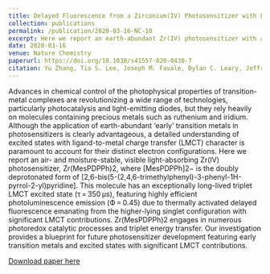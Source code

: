```yaml
---
title: Delayed Fluorescence from a Zirconium(IV) Photosensitizer with Ligand-to-Metal Charge-Transfer Excited States
collection: publications
permalink: /publication/2020-03-16-NC-10
excerpt: Here we report an earth-abundant Zr(IV) photosensitizer with a long lived LMCT excited state featuring thermally activated delayed fluorescence.
date: 2020-03-16
venue: Nature Chemistry
paperurl: https://doi.org/10.1038/s41557-020-0430-7
citation: Yu Zhang, Tia S. Lee, Joseph M. Favale, Dylan C. Leary, Jeffrey L. Petersen, Gregory D. Scholes, Felix N. Castellano, Carsten Milsman. Delayed Fluorescence from a zirconium(IV) Photosensitizer with Ligand-to-Metal Charge-Transfer Excited States. Nature. Chem. 2020, 12, 345.
---
```

Advances in chemical control of the photophysical properties of transition-metal complexes are revolutionizing a wide range of technologies, particularly photocatalysis and light-emitting diodes, but they rely heavily on molecules containing precious metals such as ruthenium and iridium. Although the application of earth-abundant ‘early’ transition metals in photosensitizers is clearly advantageous, a detailed understanding of excited states with ligand-to-metal charge transfer (LMCT) character is paramount to account for their distinct electron configurations. Here we report an air- and moisture-stable, visible light-absorbing Zr(IV) photosensitizer, Zr(MesPDPPh)2, where [MesPDPPh]2− is the doubly deprotonated form of [2,6-bis(5-(2,4,6-trimethylphenyl)-3-phenyl-1H-pyrrol-2-yl)pyridine]. This molecule has an exceptionally long-lived triplet LMCT excited state (τ = 350 μs), featuring highly efficient photoluminescence emission (Ф = 0.45) due to thermally activated delayed fluorescence emanating from the higher-lying singlet configuration with significant LMCT contributions. Zr(MesPDPPh)2 engages in numerous photoredox catalytic processes and triplet energy transfer. Our investigation provides a blueprint for future photosensitizer development featuring early transition metals and excited states with significant LMCT contributions.

[Download paper here](http://t-s-lee.github.io/files/natchem2020.pdf)
